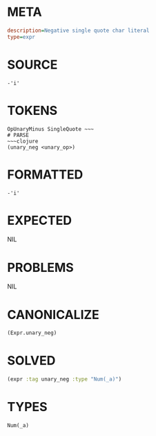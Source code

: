 # META
~~~ini
description=Negative single quote char literal
type=expr
~~~
# SOURCE
~~~roc
-'i'
~~~
# TOKENS
~~~text
OpUnaryMinus SingleQuote ~~~
# PARSE
~~~clojure
(unary_neg <unary_op>)
~~~
# FORMATTED
~~~roc
-'i'
~~~
# EXPECTED
NIL
# PROBLEMS
NIL
# CANONICALIZE
~~~clojure
(Expr.unary_neg)
~~~
# SOLVED
~~~clojure
(expr :tag unary_neg :type "Num(_a)")
~~~
# TYPES
~~~roc
Num(_a)
~~~
